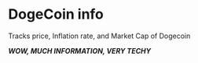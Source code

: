 # DogeCoin info

Tracks price, Inflation rate, and Market Cap of Dogecoin

**_WOW, MUCH INFORMATION, VERY TECHY_**
